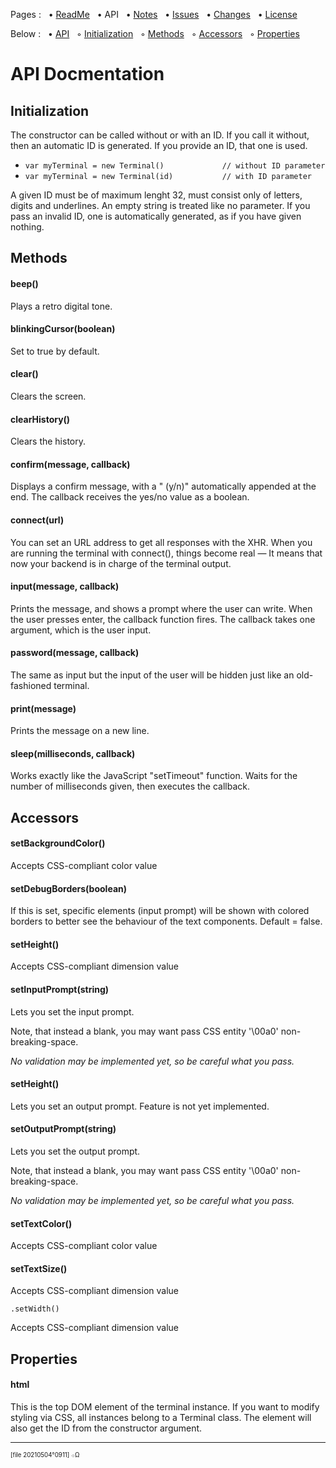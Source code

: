 Pages : &nbsp;
 • [ReadMe](./../README.md) &nbsp;
 • API &nbsp;
 • [Notes](./notes.md) &nbsp;
 • [Issues](./issues.md) &nbsp;
 • [Changes](./changelog.md) &nbsp;
 • [License](./license.md)

Below : &nbsp;
 • [API](#api_doc) &nbsp;
 ◦ [Initialization](#api_initialization) &nbsp;
 ◦ [Methods](#api_methods) &nbsp;
 ◦ [Accessors](#api_accessors) &nbsp;
 ◦ [Properties](#api_properties)

<a name="api_doc"></a>
# API Docmentation

<a name="api_initialization"></a>
## Initialization

The constructor can be called without or with an ID. If you call it without,
 then an automatic ID is generated. If you provide an ID, that one is used.

- `var myTerminal = new Terminal()             // without ID parameter `
- `var myTerminal = new Terminal(id)           // with ID parameter`

A given ID must be of maximum lenght 32, must consist only of letters, digits
 and underlines. An empty string is treated like no parameter. If you pass
 an invalid ID, one is automatically generated, as if you have given nothing.

<a name="api_methods"></a>
## Methods

#### beep()

Plays a retro digital tone.

#### blinkingCursor(boolean)

Set to true by default.

#### clear()

Clears the screen.

#### clearHistory()

Clears the history.

#### confirm(message, callback)

Displays a confirm message, with a " (y/n)" automatically appended at the end. The callback receives the yes/no value as a boolean.

#### connect(url)

You can set an URL address to get all responses with the XHR.
When you are running the terminal with connect(), things become real
— It means that now your backend is in charge of the terminal output.

#### input(message, callback)

Prints the message, and shows a prompt where the user can write. When the user presses enter, the callback function fires. The callback takes one argument, which is the user input.

#### password(message, callback)

The same as input but the input of the user will be hidden just like an old-fashioned terminal.

#### print(message)

Prints the message on a new line.

#### sleep(milliseconds, callback)

Works exactly like the JavaScript "setTimeout" function.
Waits for the number of milliseconds given, then executes the callback.

<a name="api_accessors"></a>
## Accessors

#### setBackgroundColor()

Accepts CSS-compliant color value

#### setDebugBorders(boolean)

If this is set, specific elements (input prompt) will be shown with colored
borders to better see the behaviour of the text components. Default = false.

#### setHeight()

Accepts CSS-compliant dimension value

#### setInputPrompt(string)

Lets you set the input prompt.

Note, that instead a blank, you may want pass CSS entity '\00a0' non-breaking-space.

_No validation may be implemented yet, so be careful what you pass._

#### setHeight()

Lets you set an output prompt. Feature is not yet implemented.

#### setOutputPrompt(string)

Lets you set the output prompt.

Note, that instead a blank, you may want pass CSS entity '\00a0' non-breaking-space.

_No validation may be implemented yet, so be careful what you pass._

#### setTextColor()

Accepts CSS-compliant color value

#### setTextSize()

Accepts CSS-compliant dimension value

    .setWidth()

Accepts CSS-compliant dimension value

<a name="api_properties"></a>
## Properties

#### html

This is the top DOM element of the terminal instance.
If you want to modify styling via CSS, all instances belong to a Terminal class.
The element will also get the ID from the constructor argument.

---

<sup><sub>[file 20210504°0911] ܀Ω</sub></sup>
